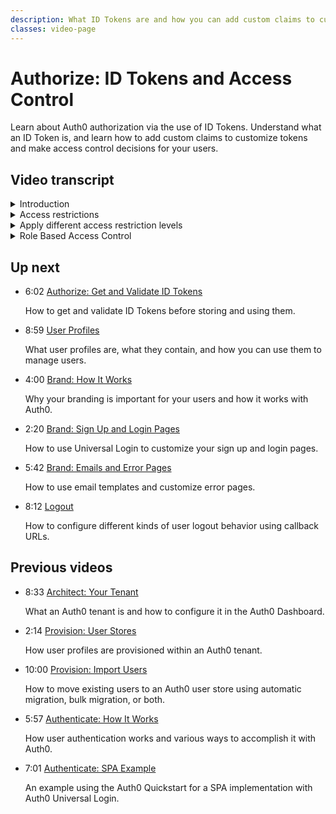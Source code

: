 ```yaml
---
description: What ID Tokens are and how you can add custom claims to customize them and make access control decisions for your users.
classes: video-page
---
```

# Authorize: ID Tokens and Access Control

Learn about Auth0 authorization via the use of ID Tokens. Understand what an ID Token is, and learn how to add custom claims to customize tokens and make access control decisions for your users.

<div class="video-wrapper" data-video="0yh740dll2"></div>

## Video transcript

<details>
  <summary>Introduction</summary>

  In this video, you will see how to use custom ID Token claims to support specific authorization requirements in your application. 

  As a refresher, if you’ve just seen the Authentication video, then you know that it’s important to correctly distinguish between Authentication, Authorization, and Access Control. Your Auth0 tenant is your Authorization Server and responsible for Authentication and some or all of Authorization, and sometimes some coarse-grained access control. In contrast, your application or API is responsible for most Access Control because most access control is contextual and too fine-grained for a central service to manage effectively.
</details>

<details>
  <summary>Access restrictions</summary>

  Auth0 allows you to apply coarse-grained access restrictions to certain applications or APIs using Rule extensibility or provide authorization information to an application through custom claims. For example: 

  * You can return an `UnauthorizedError` from a Rule, allowing Auth0 to provide coarse-grained denial of access to an application if the user doesn’t have the right claim or claims in their user profile metadata.
  * You can return an `UnauthorizedError` from a Rule, allowing Auth0 to provide coarse-grained denial of access to an API if a call is coming from a restricted application or location. 
  * You can add additional or custom claims to an OIDC-compliant ID Token via  Auth0 Rule extensibility. That information will appear in the body or payload of the returned ID Token and can be used by your application, in combination with application specific data, for fine-grained access control. 
</details>

<details>
  <summary>Apply different access restriction levels</summary>

  We’ll talk about API level integration in a future video, but for now, we’ll concentrate on how Auth0 can be leveraged to provide for both coarse-grained and fine-grained application-level authorization.

  First, you should decide if you require coarse-grained or fine-grained control. With coarse-grained control, you can use Auth0 extensibility to prevent allocation of an ID Token, thus denying access to the application overall. If you require fine-grained control, then you will need to decide what information your application requires in order to make access control decisions (for example the user may have a role associated with them or specific permissions associated with their profile). In this case, you can use Auth0 extensibility to add this information as custom claims to an ID Token, which can then be verified and used by the application, in combination with application specific data, to apply any access control restrictions. We recommend that you add this information to the user profile metadata, that way you don’t have to call an external API to fetch the information which could negatively impact the performance and scalability of the login sequence. 

</details>

<details>
  <summary>Role Based Access Control</summary>

  Additionally, Auth0 has out-of-box support for Role Based Access Control or RBAC. RBAC refers to assigning permissions to users based on their role within an organization. Use RBAC for simpler, fine-grained access control that is often less prone to error.

  Be wary of adding too fine-grained detail to the user profile. Application specific access control data should live with the application, and not in the user profile. Trying to put all access control information in the user profile can quickly grow into a complicated system to maintain. Limit the authorization information stored against the user to apply to attributes about the user themselves, but not about individual items they can access. For example: if a user has access to a document repository, you could store the fact that the user is an administrator of the document repository application in the user’s app_metadata, but you wouldn’t want to store the specific documents the user has access to.

  In the next video, we'll dig into some of the details on how authorization works with Auth0.

</details>

## Up next

<ul class="up-next">

  <li>
    <span class="video-time"><i class="icon icon-budicon-494"></i>6:02</span>
    <i class="video-icon icon icon-budicon-676"></i>
    <a href="/videos/get-started/05_02-authorize-get-validate-id-tokens">Authorize: Get and Validate ID Tokens</a>
    <p>How to get and validate ID Tokens before storing and using them. </p>
  </li>

  <li>
    <span class="video-time"><i class="icon icon-budicon-494"></i>8:59</span>
    <i class="video-icon icon icon-budicon-676"></i>
    <a href="/videos/get-started/06-user-profiles">User Profiles</a>
    <p>What user profiles are, what they contain, and how you can use them to manage users. </p>
  </li>

  <li>
    <span class="video-time"><i class="icon icon-budicon-494"></i>4:00</span>
    <i class="video-icon icon icon-budicon-676"></i>
    <a href="/videos/get-started/07_01-brand-how-it-works">Brand: How It Works</a>
    <p>Why your branding is important for your users and how it works with Auth0. </p>
  </li>

  <li>
    <span class="video-time"><i class="icon icon-budicon-494"></i>2:20</span>
    <i class="video-icon icon icon-budicon-676"></i>
    <a href="/videos/get-started/07_02-brand-signup-login-pages">Brand: Sign Up and Login Pages</a>
    <p>How to use Universal Login to customize your sign up and login pages. </p>
  </li>

  <li>
    <span class="video-time"><i class="icon icon-budicon-494"></i>5:42</span>
    <i class="video-icon icon icon-budicon-676"></i>
    <a href="/videos/get-started/08-brand-emails-error-pages">Brand: Emails and Error Pages</a>
    <p>How to use email templates and customize error pages. </p>
  </li>

  <li>
    <span class="video-time"><i class="icon icon-budicon-494"></i>8:12</span>
    <i class="video-icon icon icon-budicon-676"></i>
    <a href="/videos/get-started/10-logout">Logout</a>
    <p>How to configure different kinds of user logout behavior using callback URLs. </p>
  </li>

</ul>

## Previous videos

<ul class="up-next">

  <li>
    <span class="video-time"><i class="icon icon-budicon-494"></i>8:33</span>
    <i class="video-icon icon icon-budicon-676"></i>
    <a href="/videos/get-started/01-architecture-your-tenant">Architect: Your Tenant</a>
    <p>What an Auth0 tenant is and how to configure it in the Auth0 Dashboard.</p>
  </li>

  <li>
    <span class="video-time"><i class="icon icon-budicon-494"></i>2:14</span>
    <i class="video-icon icon icon-budicon-676"></i>
    <a href="/videos/get-started/02-provision-user-stores">Provision: User Stores</a>
    <p>How user profiles are provisioned within an Auth0 tenant.</p>
  </li>

  <li>
    <span class="video-time"><i class="icon icon-budicon-494"></i>10:00</span>
    <i class="video-icon icon icon-budicon-676"></i>
    <a href="/videos/get-started/03-provision-import-users">Provision: Import Users</a>
    <p>How to move existing users to an Auth0 user store using automatic migration, bulk migration, or both.</p>
  </li>

  <li>
    <span class="video-time"><i class="icon icon-budicon-494"></i>5:57</span>
    <i class="video-icon icon icon-budicon-676"></i>
    <a href="/videos/get-started/04_01-authenticate-how-it-works">Authenticate: How It Works</a>
    <p>How user authentication works and various ways to accomplish it with Auth0.</p>
  </li>

  <li>
    <span class="video-time"><i class="icon icon-budicon-494"></i>7:01</span>
    <i class="video-icon icon icon-budicon-676"></i>
    <a href="/videos/get-started/04_02-authenticate-spa-example">Authenticate: SPA Example</a>
    <p>An example using the Auth0 Quickstart for a SPA implementation with Auth0 Universal Login. </p>
  </li>

</ul>

